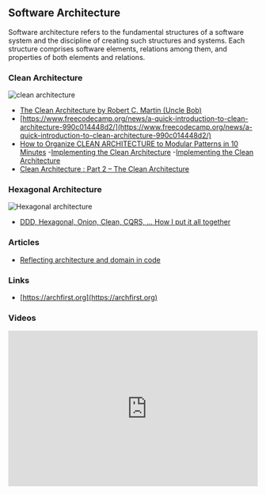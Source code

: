 ## Software Architecture
Software architecture refers to the fundamental structures of a software system and the discipline of creating such structures and systems. Each structure comprises software elements, relations among them, and properties of both elements and relations.

### Clean Architecture

![clean architecture](https://blog.cleancoder.com/uncle-bob/images/2012-08-13-the-clean-architecture/CleanArchitecture.jpg)

- [The Clean Architecture by Robert C. Martin (Uncle Bob)](https://blog.cleancoder.com/uncle-bob/2012/08/13/the-clean-architecture.html)
- [https://www.freecodecamp.org/news/a-quick-introduction-to-clean-architecture-990c014448d2/](https://www.freecodecamp.org/news/a-quick-introduction-to-clean-architecture-990c014448d2/)
- [How to Organize CLEAN ARCHITECTURE to Modular Patterns in 10 Minutes](https://hackernoon.com/applying-clean-architecture-on-web-application-with-modular-pattern-7b11f1b89011)
 -[Implementing the Clean Architecture](https://www.entropywins.wtf/blog/2016/11/24/implementing-the-clean-architecture/)
 -[Implementing the Clean Architecture](https://www.entropywins.wtf/blog/2016/11/24/implementing-the-clean-architecture/)
 - [Clean Architecture : Part 2 – The Clean Architecture](https://crosp.net/blog/software-architecture/clean-architecture-part-2-the-clean-architecture/)
 
### Hexagonal Architecture

![Hexagonal architecture](https://herbertograca.files.wordpress.com/2018/11/100-explicit-architecture-svg.png?w=600)

- [DDD, Hexagonal, Onion, Clean, CQRS, … How I put it all together](https://herbertograca.com/2017/11/16/explicit-architecture-01-ddd-hexagonal-onion-clean-cqrs-how-i-put-it-all-together/)


### Articles
- [Reflecting architecture and domain in code](https://herbertograca.com/2019/06/05/reflecting-architecture-and-domain-in-code/)

### Links

- [https://archfirst.org](https://archfirst.org)



### Videos 


<div class="columns">
  <div class="column is-4">
  <iframe width="560" height="315" src="https://www.youtube.com/embed/DngAZyWMGR0" frameborder="0" allow="accelerometer; autoplay; encrypted-media; gyroscope; picture-in-picture" allowfullscreen></iframe>
  </div>

</div>
